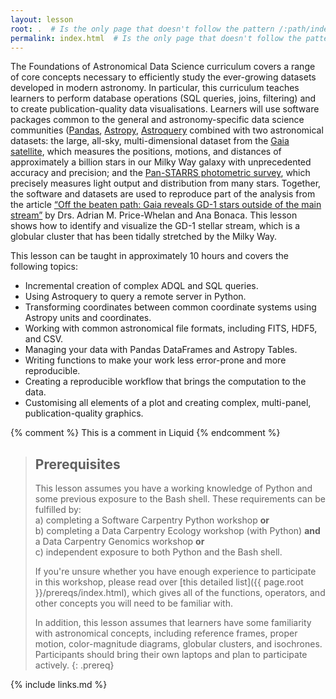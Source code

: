 ```yaml
---
layout: lesson
root: .  # Is the only page that doesn't follow the pattern /:path/index.html
permalink: index.html  # Is the only page that doesn't follow the pattern /:path/index.html
---
```

The Foundations of Astronomical Data Science curriculum covers a range of core concepts necessary to efficiently study the ever-growing datasets developed in modern astronomy. In particular, this curriculum teaches learners to perform database operations (SQL queries, joins, filtering) and to create publication-quality data visualisations. Learners will use software packages common to the general and astronomy-specific data science communities ([Pandas](https://pandas.pydata.org), [Astropy](https://www.astropy.org), [Astroquery](https://astroquery.readthedocs.io/en/latest/) combined with two astronomical datasets: the large, all-sky, multi-dimensional dataset from the [Gaia satellite](https://sci.esa.int/web/gaia), which measures the positions, motions, and distances of approximately a billion stars in our Milky Way galaxy with unprecedented accuracy and precision; and the [Pan-STARRS photometric survey](https://panstarrs.stsci.edu/), which precisely measures light output and distribution from many stars. Together, the software and datasets are used to reproduce part of the analysis from the article [“Off the beaten path: Gaia reveals GD-1 stars outside of the main stream”](https://arxiv.org/abs/1805.00425) by Drs. Adrian M. Price-Whelan and Ana Bonaca. This lesson shows how to identify and visualize the GD-1 stellar stream, which is a globular cluster that has been tidally stretched by the Milky Way.


This lesson can be taught in approximately 10 hours and covers the following topics:
* Incremental creation of complex ADQL and SQL queries.
* Using Astroquery to query a remote server in Python.
* Transforming coordinates between common coordinate systems using Astropy units and coordinates.
* Working with common astronomical file formats, including FITS, HDF5, and CSV.
* Managing your data with Pandas DataFrames and Astropy Tables.
* Writing functions to make your work less error-prone and more reproducible.
* Creating a reproducible workflow that brings the computation to the data.
* Customising all elements of a plot and creating complex, multi-panel, publication-quality graphics.

<!-- this is an html comment -->

{% comment %} This is a comment in Liquid {% endcomment %}

> ## Prerequisites
> 
> This lesson assumes you have a working knowledge of Python and some previous exposure to the Bash shell. 
> These requirements can be fulfilled by:  
> a) completing a Software Carpentry Python workshop **or**  
> b) completing a Data Carpentry Ecology workshop (with Python) **and** a Data Carpentry Genomics workshop **or**  
> c) independent exposure to both Python and the Bash shell. 
> 
> If you're unsure whether you have enough experience to participate in this workshop, please read over
> [this detailed list]({{ page.root }}/prereqs/index.html), which gives all of the functions, operators, and other concepts you will need
> to be familiar with.
> 
> In addition, this lesson assumes that learners have some familiarity with astronomical concepts, including 
> reference frames, proper motion, color-magnitude diagrams, globular clusters, and isochrones. Participants should bring their own laptops and plan to participate actively.
{: .prereq}

{% include links.md %}
